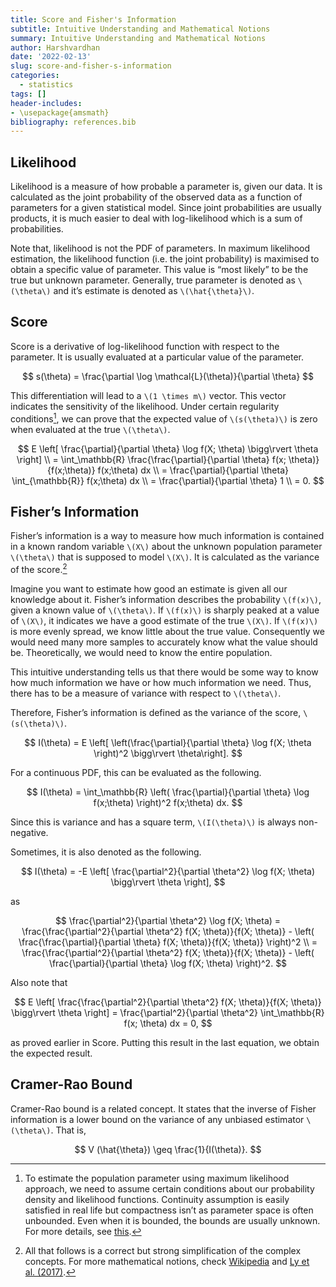 ```yaml
---
title: Score and Fisher's Information
subtitle: Intuitive Understanding and Mathematical Notions
summary: Intuitive Understanding and Mathematical Notions
author: Harshvardhan
date: '2022-02-13'
slug: score-and-fisher-s-information
categories:
  - statistics
tags: []
header-includes:
- \usepackage{amsmath}
bibliography: references.bib
---
```


## Likelihood

Likelihood is a measure of how probable a parameter is, given our data. It is calculated as the joint probability of the observed data as a function of parameters for a given statistical model. Since joint probabilities are usually products, it is much easier to deal with log-likelihood which is a sum of probabilities.

Note that, likelihood is not the PDF of parameters. In maximum likelihood estimation, the likelihood function (i.e. the joint probability) is maximised to obtain a specific value of parameter. This value is “most likely” to be the true but unknown parameter. Generally, true parameter is denoted as `\(\theta\)` and it’s estimate is denoted as `\(\hat{\theta}\)`.

## Score

Score is a derivative of log-likelihood function with respect to the parameter. It is usually evaluated at a particular value of the parameter.

$$
s(\theta) = \frac{\partial \log \mathcal{L}(\theta)}{\partial \theta}
$$

This differentiation will lead to a `\(1 \times m\)` vector. This vector indicates the sensitivity of the likelihood. Under certain regularity conditions[^1], we can prove that the expected value of `\(s(\theta)\)` is zero when evaluated at the true `\(\theta\)`.

$$
E \left[ \frac{\partial}{\partial \theta} \log f(X; \theta) \bigg\rvert \theta \right] \\
= \int_\mathbb{R} \frac{\frac{\partial}{\partial \theta} f(x; \theta)}{f(x;\theta)}
f(x;\theta) dx \\
= \frac{\partial}{\partial \theta} \int_{\mathbb{R}} f(x;\theta) dx \\
= \frac{\partial}{\partial \theta} 1 \\
= 0.
$$

## Fisher’s Information

Fisher’s information is a way to measure how much information is contained in a known random variable `\(X\)` about the unknown population parameter `\(\theta\)` that is supposed to model `\(X\)`. It is calculated as the variance of the score.[^2]

Imagine you want to estimate how good an estimate is given all our knowledge about it. Fisher’s information describes the probability `\(f(x)\)`, given a known value of `\(\theta\)`. If `\(f(x)\)` is sharply peaked at a value of `\(X\)`, it indicates we have a good estimate of the true `\(X\)`. If `\(f(x)\)` is more evenly spread, we know little about the true value. Consequently we would need many more samples to accurately know what the value should be. Theoretically, we would need to know the entire population.

This intuitive understanding tells us that there would be some way to know how much information we have or how much information we need. Thus, there has to be a measure of variance with respect to `\(\theta\)`.

Therefore, Fisher’s information is defined as the variance of the score, `\(s(\theta)\)`.

$$
I(\theta) = E \left[ \left(\frac{\partial}{\partial \theta} \log f(X; \theta \right)^2 \bigg\rvert \theta\right].
$$

For a continuous PDF, this can be evaluated as the following.

$$
I(\theta) = \int_\mathbb{R} \left( \frac{\partial}{\partial \theta} \log f(x;\theta) \right)^2 f(x;\theta) dx.
$$

Since this is variance and has a square term, `\(I(\theta)\)` is always non-negative.

Sometimes, it is also denoted as the following.

$$
I(\theta) = -E \left[ \frac{\partial^2}{\partial \theta^2} \log f(X; \theta) \bigg\rvert \theta \right],
$$

as

$$
\frac{\partial^2}{\partial \theta^2} \log f(X; \theta) = \frac{\frac{\partial^2}{\partial \theta^2} f(X; \theta)}{f(X; \theta)} - \left( \frac{\frac{\partial}{\partial \theta} f(X; \theta)}{f(X; \theta)} \right)^2 \\
= \frac{\frac{\partial^2}{\partial \theta^2} f(X; \theta)}{f(X; \theta)} - \left( \frac{\partial}{\partial \theta} \log f(X; \theta) \right)^2.
$$

Also note that

$$
E \left[ \frac{\frac{\partial^2}{\partial \theta^2} f(X; \theta)}{f(X; \theta)} \bigg\rvert \theta \right] = \frac{\partial^2}{\partial \theta^2} \int_\mathbb{R} f(x; \theta) dx = 0,
$$

as proved earlier in Score. Putting this result in the last equation, we obtain the expected result.

## Cramer-Rao Bound

Cramer-Rao bound is a related concept. It states that the inverse of Fisher information is a lower bound on the variance of any unbiased estimator `\(\theta\)`. That is,

$$
V (\hat{\theta}) \geq \frac{1}{I(\theta)}.
$$

[^1]: To estimate the population parameter using maximum likelihood approach, we need to assume certain conditions about our probability density and likelihood functions. Continuity assumption is easily satisfied in real life but compactness isn’t as parameter space is often unbounded. Even when it is bounded, the bounds are usually unknown. For more details, see [this](https://en.wikipedia.org/wiki/Likelihood_function#Regularity_conditions).

[^2]: All that follows is a correct but strong simplification of the complex concepts. For more mathematical notions, check [Wikipedia](https://en.wikipedia.org/wiki/Fisher_information) and [Ly et al. (2017)](https://arxiv.org/pdf/1705.01064.pdf).
